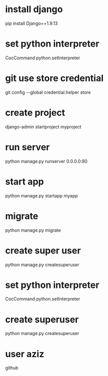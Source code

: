 # install django
pip install Django==1.9.13

# set python interpreter
CocCommand python.setInterpreter

# git use store credential
git config --global credential.helper store

# create project
django-admin startproject myproject

# run server
python manage.py runserver 0.0.0.0:80

# start app
python manage.py startapp myapp

# migrate
python manage.py migrate

# create super user
python manage.py createsuperuser

# set python interpreter
CocCommand python.setInterpreter

# create superuser
python manage.py createsuperuser

# user aziz
github
